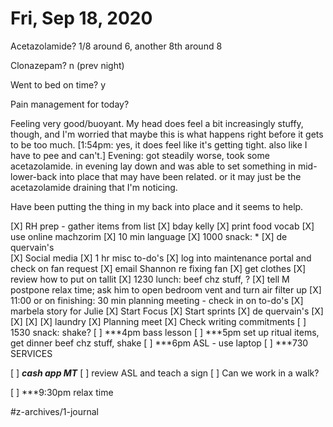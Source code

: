# Fri, Sep 18, 2020
Acetazolamide? 1/8 around 6, another 8th around 8

Clonazepam? n
(prev night)

Went to bed on time? y

Pain management for today?


Feeling very good/buoyant. My head does feel a bit increasingly stuffy, though, and I'm worried that maybe this is what happens right before it gets to be too much. [1:54pm: yes, it does feel like it's getting tight. also like I have to pee and can't.] Evening: got steadily worse, took some acetazolamide. in evening lay down and was able to set something in mid-lower-back into place that may have been related. or it may just be the acetazolamide draining that I'm noticing. 

Have been putting the thing in my back into place and it seems to help. 




[X] RH prep - gather items from list
[X] bday kelly
[X] print food vocab
[X] use online machzorim
[X] 10 min language
[X] 1000 snack: *
[X] de quervain's	
[X] Social media
[X] 1 hr misc to-do's
[X] log into maintenance portal and check on fan request
[X] email Shannon re fixing fan
[X] get clothes
[X] review how to put on tallit
[X] 1230 lunch: beef chz stuff, ?
[X] tell M postpone relax time; ask him to open bedroom vent and turn air filter up
[X] 11:00 or on finishing: 30 min planning meeting - check in on to-do's
[X] marbela story for Julie
[X] Start Focus
[X] Start sprints
[X] de quervain's
[X] [X] [X] [X] laundry
[X] Planning meet
[X] Check writing commitments
[ ] 1530 snack: shake?
[ ] ***4pm bass lesson
[ ] ***5pm set up ritual items, get dinner beef chz stuff, shake
[ ] ***6pm ASL - use laptop
[ ] ***730 SERVICES

[ ] ***cash app MT***
[ ] review ASL and teach a sign
[ ] Can we work in a walk? 

[ ] ***9:30pm relax time

#z-archives/1-journal